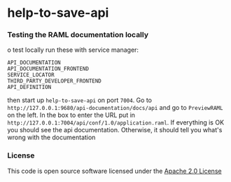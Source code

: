# help-to-save-api

### Testing the RAML documentation locally
o test locally run these with service manager:
```
API_DOCUMENTATION
API_DOCUMENTATION_FRONTEND
SERVICE_LOCATOR
THIRD_PARTY_DEVELOPER_FRONTEND
API_DEFINITION
```

then start up `help-to-save-api` on port `7004`. Go to `http://127.0.0.1:9680/api-documentation/docs/api`
and go to `PreviewRAML` on the left. In the box to enter the URL put in `http://127.0.0.1:7004/api/conf/1.0/application.raml`.
If everything is OK you should see the api documentation. Otherwise, it should tell you what's wrong with the documentation


### License

This code is open source software licensed under the [Apache 2.0 License]("http://www.apache.org/licenses/LICENSE-2.0.html")
